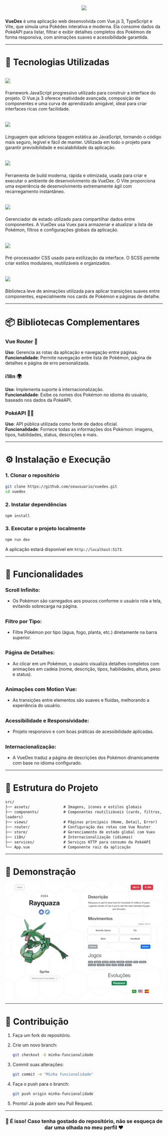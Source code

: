 <h1 align="center">
  <img src="https://readme-typing-svg.herokuapp.com?font=Fira+Code&weight=700&size=40&pause=1000&color=FAFAFA&center=true&vCenter=true&width=435&lines=%F0%9F%8E%AE+VueDex" />
</h1>

**VueDex** é uma aplicação web desenvolvida com Vue.js 3, TypeScript e Vite, que simula uma Pokédex interativa e moderna. Ela consome dados da PokéAPI para listar, filtrar e exibir detalhes completos dos Pokémon de forma responsiva, com animações suaves e acessibilidade garantida.

---

# 🚀 Tecnologias Utilizadas

## <img src="https://img.shields.io/badge/Vue.js-35495E?style=for-the-badge&logo=vue.js&logoColor=4FC08D" height="45" />

Framework JavaScript progressivo utilizado para construir a interface do projeto. O Vue.js 3 oferece reatividade avançada, composição de componentes e uma curva de aprendizado amigável, ideal para criar interfaces ricas com facilidade.

## <img src="https://img.shields.io/badge/TypeScript-3178C6?style=for-the-badge&logo=typescript&logoColor=white" height="45" />

Linguagem que adiciona tipagem estática ao JavaScript, tornando o código mais seguro, legível e fácil de manter. Utilizada em todo o projeto para garantir previsibilidade e escalabilidade da aplicação.

## <img src="https://img.shields.io/badge/Vite-646CFF?style=for-the-badge&logo=vite&logoColor=white" height="45" />

Ferramenta de build moderna, rápida e otimizada, usada para criar e executar o ambiente de desenvolvimento da VueDex. O Vite proporciona uma experiência de desenvolvimento extremamente ágil com recarregamento instantâneo.

## <img src="https://img.shields.io/badge/Vuex-35495E?style=for-the-badge&logo=vue.js&logoColor=4FC08D" height="45" />

Gerenciador de estado utilizado para compartilhar dados entre componentes. A VueDex usa Vuex para armazenar e atualizar a lista de Pokémon, filtros e configurações globais da aplicação.

## <img src="https://img.shields.io/badge/SCSS-CC6699?style=for-the-badge&logo=sass&logoColor=white" height="45" />

Pré-processador CSS usado para estilização da interface. O SCSS permite criar estilos modulares, reutilizáveis e organizados.

## <img src="https://img.shields.io/badge/Motion_One-000000?style=for-the-badge&logo=motion&logoColor=white" height="45" />

Biblioteca leve de animações utilizada para aplicar transições suaves entre componentes, especialmente nos cards de Pokémon e páginas de detalhe.

---

# 📦 Bibliotecas Complementares

### **Vue Router** 🔁  
**Uso**: Gerencia as rotas da aplicação e navegação entre páginas.  
**Funcionalidade**: Permite navegação entre lista de Pokémon, página de detalhes e página de erro personalizada.

### **i18n** 🌍  
**Uso**: Implementa suporte à internacionalização.  
**Funcionalidade**: Exibe os nomes dos Pokémon no idioma do usuário, baseado nos dados da PokéAPI.

### **PokéAPI** 🐱‍🏍  
**Uso**: API pública utilizada como fonte de dados oficial.  
**Funcionalidade**: Fornece todas as informações dos Pokémon: imagens, tipos, habilidades, status, descrições e mais.

---

# ⚙️ Instalação e Execução

### 1. Clonar o repositório

```bash
git clone https://github.com/seuusuario/vuedex.git
cd vuedex
```

### 2. Instalar dependências

```bash
npm install
```

### 3. Executar o projeto localmente

```bash
npm run dev
```

A aplicação estará disponível em `http://localhost:5173`.

---

# 🧩 Funcionalidades

### **Scroll Infinito**:
- Os Pokémon são carregados aos poucos conforme o usuário rola a tela, evitando sobrecarga na página.

##

### **Filtro por Tipo**:
- Filtre Pokémon por tipo (água, fogo, planta, etc.) diretamente na barra superior.

##
  
### **Página de Detalhes**:
- Ao clicar em um Pokémon, o usuário visualiza detalhes completos com animações em cadeia (nome, descrição, tipos, habilidades, altura, peso e status).

##
  
### **Animações com Motion Vue**:
- As transições entre elementos são suaves e fluidas, melhorando a experiência do usuário.

##
  
### **Acessibilidade e Responsividade**:
- Projeto responsivo e com boas práticas de acessibilidade aplicadas.

##
  
### **Internacionalização**:
- A VueDex traduz a página de descrições dos Pokémon dinamicamente com base no idioma configurado.

---

# 📁 Estrutura do Projeto

```
src/
├── assets/               # Imagens, ícones e estilos globais
├── components/           # Componentes reutilizáveis (cards, filtros, loaders)
├── views/                # Páginas principais (Home, Detail, Error)
├── router/               # Configuração das rotas com Vue Router
├── store/                # Gerenciamento de estado global com Vuex
├── i18n/                 # Internacionalização (idiomas)
├── services/             # Serviços HTTP para consumo da PokéAPI
└── App.vue               # Componente raiz da aplicação
```

---

# 📸 Demonstração

<img align="center" src="https://github.com/RecheEduardo/VueDex/blob/main/public/poke_example.png?raw=true" />

---

# 🤝 Contribuição
1. Faça um fork do repositório.

2. Crie um novo branch:
   ```bash
   git checkout -b minha-funcionalidade
   ```

3. Commit suas alterações:
   ```bash
   git commit -m "Minha funcionalidade"
   ```

4. Faça o push para o branch:
   ```bash
   git push origin minha-funcionalidade
   ```

5. Pronto! Já pode abrir seu Pull Request.

---

<h3 align="center">🙌 É isso! Caso tenha gostado do repositório, não se esqueça de dar uma olhada no meu perfil ❤</h3>

